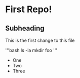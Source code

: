 # First Repo!

## Subheading

This is the first change to this file

'''bash
ls -la
mkdir foo
'''

- One
- Two
- Three

